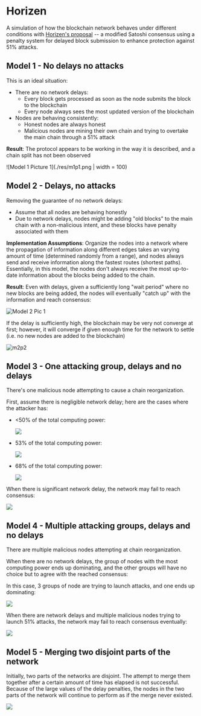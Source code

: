 # Horizen
A simulation of how the blockchain network behaves under different conditions with [Horizen's proposal](https://www.horizen.global/assets/files/A-Penalty-System-for-Delayed-Block-Submission-by-Horizen.pdf) -- a modified Satoshi consensus using a penalty system for delayed block submission to enhance protection against 51% attacks. 



## Model 1 - No delays no attacks

This is an ideal situation:

- There are no network delays:
  - Every block gets processed as soon as the node submits the block to the blockchain
  - Every node always sees the most updated version of the blockchain
- Nodes are behaving consistently:
  - Honest nodes are always honest
  - Malicious nodes are mining their own chain and trying to overtake the main chain through a 51% attack

**Result**: The protocol appears to be working in the way it is described, and a chain split has not been observed

![Model 1 Picture 1](./res/m1p1.png | width = 100)



## Model 2 - Delays, no attacks

Removing the guarantee of no network delays:

- Assume that all nodes are behaving honestly
- Due to network delays, nodes might be adding "old blocks" to the main chain with a non-malicious intent, and these blocks have penalty associated with them

**Implementation Assumptions**: Organize the nodes into a network where the propagation of information along different edges takes an varying amount of time (determined randomly from a range), and nodes always send and receive information along the fastest routes (shortest paths). Essentially, in this model, the nodes don't always receive the most up-to-date information about the blocks being added to the chain.

**Result**: Even with delays, given a sufficiently long "wait period" where no new blocks are being added, the nodes will eventually "catch up" with the information and reach consensus:

![Model 2 Pic 1](./res/m2p1.png)

If the delay is sufficiently high, the blockchain may be very not converge at first; however, it will converge if given enough time for the network to settle (i.e. no new nodes are added to the blockchain)

![m2p2](./res/m2p2.png)



## Model 3 - One attacking group, delays and no delays

There's one malicious node attempting to cause a chain reorganization. 

First, assume there is negligible network delay; here are the cases where the attacker has:

- <50% of the total computing power:

  ![](./res/m3p1.png)

- 53% of the total computing power:

  ![](./res/m3p2.png)

- 68% of the total computing power:

  ![](./res/m3p3.png)

When there is significant network delay, the network may fail to reach consensus:

![](./res/m3p4.png)



## Model 4 - Multiple attacking groups, delays and no delays

There are multiple malicious nodes attempting at chain reorganization.

When there are no network delays, the group of nodes with the most computing power ends up dominating, and the other groups will have no choice but to agree with the reached consensus:

In this case, 3 groups of node are trying to launch attacks, and one ends up dominating:

![](./res/m4p1.png)

When there are network delays and multiple malicious nodes trying to launch 51% attacks, the network may fail to reach consensus eventually:

![](./res/m4p2.png)



## Model 5 - Merging two disjoint parts of the network

Initially, two parts of the networks are disjoint. The attempt to merge them together after a certain amount of time has elapsed is not successful. Because of the large values of the delay penalties, the nodes in the two parts of the network will continue to perform as if the merge never existed.

![](./res/m5p1.png)